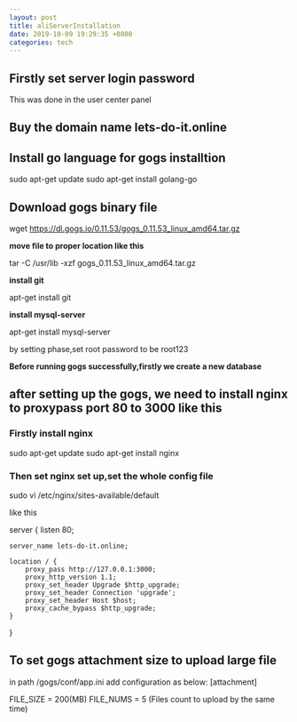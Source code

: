 ```yaml
---
layout: post
title: aliServerInstallation
date: 2019-10-09 19:29:35 +0800
categories: tech
---
```



## Firstly set server login password

This was done in the user center panel


## Buy the domain name lets-do-it.online


## Install go language for gogs installtion

<!-- sudo add-apt-repository ppa:longsleep/golang-backports -->

sudo apt-get update
sudo apt-get install golang-go


## Download gogs binary file

wget https://dl.gogs.io/0.11.53/gogs_0.11.53_linux_amd64.tar.gz

**move file to proper location like this**

tar -C /usr/lib -xzf gogs_0.11.53_linux_amd64.tar.gz

**install git**

apt-get install git

**install mysql-server**

apt-get install mysql-server

by setting phase,set root password to be root123


**Before running gogs successfully,firstly we create a new database**



## after setting up the gogs, we need to install nginx to proxypass port 80 to 3000 like this


### Firstly install nginx

sudo apt-get update
sudo apt-get install nginx

### Then set nginx set up,set the whole config file 

sudo vi /etc/nginx/sites-available/default

like this 

server {
    listen 80;

    server_name lets-do-it.online;

    location / {
        proxy_pass http://127.0.0.1:3000;
        proxy_http_version 1.1;
        proxy_set_header Upgrade $http_upgrade;
        proxy_set_header Connection 'upgrade';
        proxy_set_header Host $host;
        proxy_cache_bypass $http_upgrade;
    }
}


## To set gogs attachment size to upload large file

in path /gogs/conf/app.ini add configuration as below:
[attachment]

FILE_SIZE = 200(MB)
FILE_NUMS = 5 (Files count to upload by the same time)